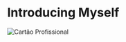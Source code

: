 # Introducing Myself
![Cartão Profissional](https://github.com/khaleedgt/Imagem/raw/main/CartaoProfissional.png)
